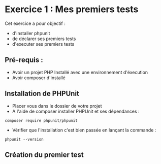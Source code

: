 # Exercice 1 : Mes premiers tests

Cet exercice a pour objectif : 
* d'installer phpunit
* de déclarer ses premiers tests
* d'executer ses premiers tests


## Pré-requis :

* Avoir un projet PHP Installé avec une environnement d'éxecution
* Avoir composer d'installé

## Installation de PHPUnit

* Placer vous dans le dossier de votre projet
* A l'aide de composer installer PHPUnit et ses dépendances :
```
composer require phpunit/phpunit
```
* Vérifier que l'installation c'est bien passée en lançant la commande : 
```
phpunit --version
```

## Création du premier test 

